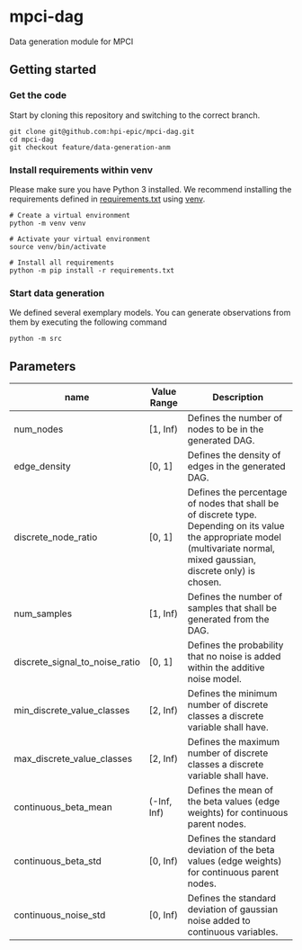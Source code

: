 # mpci-dag
Data generation module for MPCI

## Getting started

### Get the code
Start by cloning this repository and switching to the correct branch.
```
git clone git@github.com:hpi-epic/mpci-dag.git
cd mpci-dag
git checkout feature/data-generation-anm
```
### Install requirements within venv
Please make sure you have Python 3 installed.
We recommend installing the requirements defined in [requirements.txt](requirements.txt) using [venv](https://docs.python.org/3/library/venv.html).
```
# Create a virtual environment
python -m venv venv

# Activate your virtual environment
source venv/bin/activate

# Install all requirements
python -m pip install -r requirements.txt
```

### Start data generation
We defined several exemplary models. You can generate observations from them by executing the following command
```
python -m src
```

## Parameters

| name                           | Value Range | Description |
| ------------------------------ | ----------- |  --- |
| num_nodes                      | \[1, Inf)   | Defines the number of nodes to be in the generated DAG. |
| edge_density                   | \[0, 1\]    | Defines the density of edges in the generated DAG.  |
| discrete_node_ratio            | \[0, 1\]    | Defines the percentage of nodes that shall be of discrete type. Depending on its value the appropriate model (multivariate normal, mixed gaussian, discrete only) is chosen. |
| num_samples                    | \[1, Inf)   | Defines the number of samples that shall be generated from the DAG. |
| discrete_signal_to_noise_ratio | \[0, 1\]    | Defines the probability that no noise is added within the additive noise model. |
| min_discrete_value_classes     | \[2, Inf)  | Defines the minimum number of discrete classes a discrete variable shall have. |
| max_discrete_value_classes     | \[2, Inf)  | Defines the maximum number of discrete classes a discrete variable shall have. |
| continuous_beta_mean            | (-Inf, Inf) | Defines the mean of the beta values (edge weights) for continuous parent nodes. |
| continuous_beta_std             | \[0, Inf)   | Defines the standard deviation of the beta values (edge weights) for continuous parent nodes. |
| continuous_noise_std            | \[0, Inf)   | Defines the standard deviation of gaussian noise added to continuous variables. |

